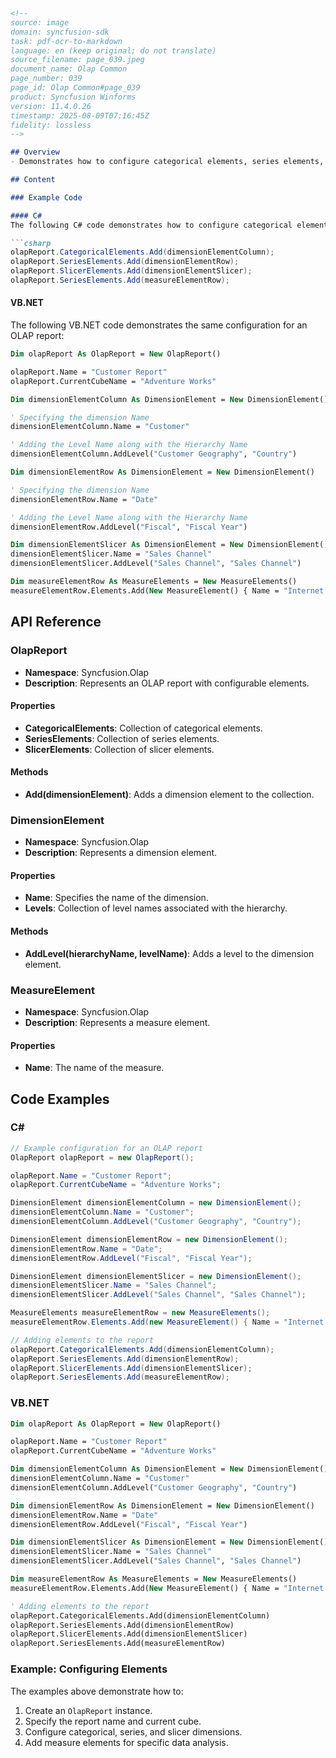 ```markdown
<!--
source: image
domain: syncfusion-sdk
task: pdf-ocr-to-markdown
language: en (keep original; do not translate)
source_filename: page_039.jpeg
document_name: Olap Common
page_number: 039
page_id: Olap Common#page_039
product: Syncfusion Winforms
version: 11.4.0.26
timestamp: 2025-08-09T07:16:45Z
fidelity: lossless
-->

## Overview
- Demonstrates how to configure categorical elements, series elements, slicer elements, and measure elements for a report in an OLAP environment using C# and VB.NET.

## Content

### Example Code

#### C#
The following C# code demonstrates how to configure categorical elements, series elements, slicer elements, and measure elements for an OLAP report:

```csharp
olapReport.CategoricalElements.Add(dimensionElementColumn);
olapReport.SeriesElements.Add(dimensionElementRow);
olapReport.SlicerElements.Add(dimensionElementSlicer);
olapReport.SeriesElements.Add(measureElementRow);
```

#### VB.NET
The following VB.NET code demonstrates the same configuration for an OLAP report:

```vb
Dim olapReport As OlapReport = New OlapReport()

olapReport.Name = "Customer Report"
olapReport.CurrentCubeName = "Adventure Works"

Dim dimensionElementColumn As DimensionElement = New DimensionElement()

' Specifying the dimension Name
dimensionElementColumn.Name = "Customer"

' Adding the Level Name along with the Hierarchy Name
dimensionElementColumn.AddLevel("Customer Geography", "Country")

Dim dimensionElementRow As DimensionElement = New DimensionElement()

' Specifying the dimension Name
dimensionElementRow.Name = "Date"

' Adding the Level Name along with the Hierarchy Name
dimensionElementRow.AddLevel("Fiscal", "Fiscal Year")

Dim dimensionElementSlicer As DimensionElement = New DimensionElement()
dimensionElementSlicer.Name = "Sales Channel"
dimensionElementSlicer.AddLevel("Sales Channel", "Sales Channel")

Dim measureElementRow As MeasureElements = New MeasureElements()
measureElementRow.Elements.Add(New MeasureElement() { Name = "Internet Sales Amount" });
```

## API Reference

### OlapReport
- **Namespace**: Syncfusion.Olap
- **Description**: Represents an OLAP report with configurable elements.

#### Properties
- **CategoricalElements**: Collection of categorical elements.
- **SeriesElements**: Collection of series elements.
- **SlicerElements**: Collection of slicer elements.

#### Methods
- **Add(dimensionElement)**: Adds a dimension element to the collection.

### DimensionElement
- **Namespace**: Syncfusion.Olap
- **Description**: Represents a dimension element.

#### Properties
- **Name**: Specifies the name of the dimension.
- **Levels**: Collection of level names associated with the hierarchy.

#### Methods
- **AddLevel(hierarchyName, levelName)**: Adds a level to the dimension element.

### MeasureElement
- **Namespace**: Syncfusion.Olap
- **Description**: Represents a measure element.

#### Properties
- **Name**: The name of the measure.

## Code Examples

### C#
```csharp
// Example configuration for an OLAP report
OlapReport olapReport = new OlapReport();

olapReport.Name = "Customer Report";
olapReport.CurrentCubeName = "Adventure Works";

DimensionElement dimensionElementColumn = new DimensionElement();
dimensionElementColumn.Name = "Customer";
dimensionElementColumn.AddLevel("Customer Geography", "Country");

DimensionElement dimensionElementRow = new DimensionElement();
dimensionElementRow.Name = "Date";
dimensionElementRow.AddLevel("Fiscal", "Fiscal Year");

DimensionElement dimensionElementSlicer = new DimensionElement();
dimensionElementSlicer.Name = "Sales Channel";
dimensionElementSlicer.AddLevel("Sales Channel", "Sales Channel");

MeasureElements measureElementRow = new MeasureElements();
measureElementRow.Elements.Add(new MeasureElement() { Name = "Internet Sales Amount" });

// Adding elements to the report
olapReport.CategoricalElements.Add(dimensionElementColumn);
olapReport.SeriesElements.Add(dimensionElementRow);
olapReport.SlicerElements.Add(dimensionElementSlicer);
olapReport.SeriesElements.Add(measureElementRow);
```

### VB.NET
```vb
Dim olapReport As OlapReport = New OlapReport()

olapReport.Name = "Customer Report"
olapReport.CurrentCubeName = "Adventure Works"

Dim dimensionElementColumn As DimensionElement = New DimensionElement()
dimensionElementColumn.Name = "Customer"
dimensionElementColumn.AddLevel("Customer Geography", "Country")

Dim dimensionElementRow As DimensionElement = New DimensionElement()
dimensionElementRow.Name = "Date"
dimensionElementRow.AddLevel("Fiscal", "Fiscal Year")

Dim dimensionElementSlicer As DimensionElement = New DimensionElement()
dimensionElementSlicer.Name = "Sales Channel"
dimensionElementSlicer.AddLevel("Sales Channel", "Sales Channel")

Dim measureElementRow As MeasureElements = New MeasureElements()
measureElementRow.Elements.Add(New MeasureElement() { Name = "Internet Sales Amount" })

' Adding elements to the report
olapReport.CategoricalElements.Add(dimensionElementColumn)
olapReport.SeriesElements.Add(dimensionElementRow)
olapReport.SlicerElements.Add(dimensionElementSlicer)
olapReport.SeriesElements.Add(measureElementRow)
```

### Example: Configuring Elements
The examples above demonstrate how to:
1. Create an `OlapReport` instance.
2. Specify the report name and current cube.
3. Configure categorical, series, and slicer dimensions.
4. Add measure elements for specific data analysis.

<!-- tags: OlapReport, DimensionElement, MeasureElement, C#, VB.NET, OLAP, Syncfusion Winforms, version: 11.4.0.26 -->
```